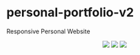# personal-portfolio-v2
Responsive Personal Website
<div align="center">
    <img src="images/home.png"</img> 
    <img src="images/services.png"</img> 
    <img src="images/about.png"</img> 
</div>

